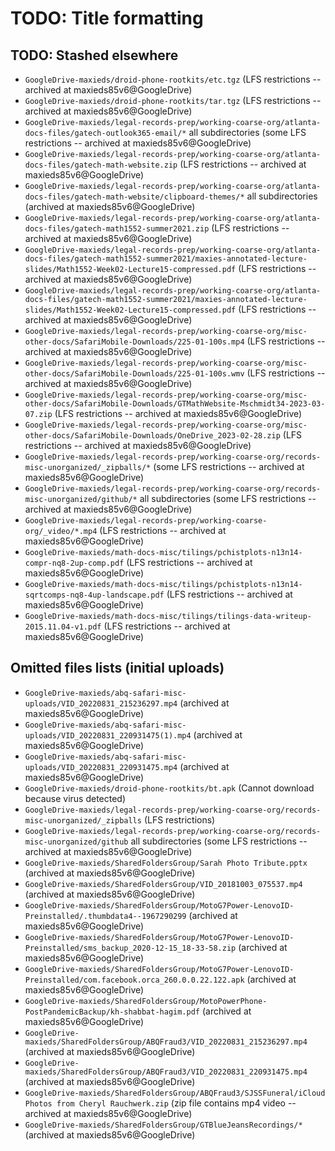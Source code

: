 # TODO: Title formatting

## TODO: Stashed elsewhere

* `GoogleDrive-maxieds/droid-phone-rootkits/etc.tgz` (LFS restrictions -- archived at maxieds85v6@GoogleDrive)
* `GoogleDrive-maxieds/droid-phone-rootkits/tar.tgz` (LFS restrictions -- archived at maxieds85v6@GoogleDrive)
* `GoogleDrive-maxieds/legal-records-prep/working-coarse-org/atlanta-docs-files/gatech-outlook365-email/*` all subdirectories (some LFS restrictions -- archived at maxieds85v6@GoogleDrive)
* `GoogleDrive-maxieds/legal-records-prep/working-coarse-org/atlanta-docs-files/gatech-math-website.zip` (LFS restrictions -- archived at maxieds85v6@GoogleDrive)
* `GoogleDrive-maxieds/legal-records-prep/working-coarse-org/atlanta-docs-files/gatech-math-website/clipboard-themes/*` all subdirectories (archived at maxieds85v6@GoogleDrive)
* `GoogleDrive-maxieds/legal-records-prep/working-coarse-org/atlanta-docs-files/gatech-math1552-summer2021.zip` (LFS restrictions -- archived at maxieds85v6@GoogleDrive)
* `GoogleDrive-maxieds/legal-records-prep/working-coarse-org/atlanta-docs-files/gatech-math1552-summer2021/maxies-annotated-lecture-slides/Math1552-Week02-Lecture15-compressed.pdf` (LFS restrictions -- archived at maxieds85v6@GoogleDrive)
* `GoogleDrive-maxieds/legal-records-prep/working-coarse-org/atlanta-docs-files/gatech-math1552-summer2021/maxies-annotated-lecture-slides/Math1552-Week02-Lecture15-compressed.pdf` (LFS restrictions -- archived at maxieds85v6@GoogleDrive)
* `GoogleDrive-maxieds/legal-records-prep/working-coarse-org/misc-other-docs/SafariMobile-Downloads/225-01-100s.mp4` (LFS restrictions -- archived at maxieds85v6@GoogleDrive)
* `GoogleDrive-maxieds/legal-records-prep/working-coarse-org/misc-other-docs/SafariMobile-Downloads/225-01-100s.wmv` (LFS restrictions -- archived at maxieds85v6@GoogleDrive)
* `GoogleDrive-maxieds/legal-records-prep/working-coarse-org/misc-other-docs/SafariMobile-Downloads/GTMathWebsite-Mschmidt34-2023-03-07.zip` (LFS restrictions -- archived at maxieds85v6@GoogleDrive)
* `GoogleDrive-maxieds/legal-records-prep/working-coarse-org/misc-other-docs/SafariMobile-Downloads/OneDrive_2023-02-28.zip` (LFS restrictions -- archived at maxieds85v6@GoogleDrive)
* `GoogleDrive-maxieds/legal-records-prep/working-coarse-org/records-misc-unorganized/_zipballs/*` (some LFS restrictions -- archived at maxieds85v6@GoogleDrive)
* `GoogleDrive-maxieds/legal-records-prep/working-coarse-org/records-misc-unorganized/github/*` all subdirectories (some LFS restrictions -- archived at maxieds85v6@GoogleDrive)
* `GoogleDrive-maxieds/legal-records-prep/working-coarse-org/_video/*.mp4` (LFS restrictions -- archived at maxieds85v6@GoogleDrive)
* `GoogleDrive-maxieds/math-docs-misc/tilings/pchistplots-n13n14-compr-nq8-2up-comp.pdf` (LFS restrictions -- archived at maxieds85v6@GoogleDrive)
* `GoogleDrive-maxieds/math-docs-misc/tilings/pchistplots-n13n14-sqrtcomps-nq8-4up-landscape.pdf` (LFS restrictions -- archived at maxieds85v6@GoogleDrive)
* `GoogleDrive-maxieds/math-docs-misc/tilings/tilings-data-writeup-2015.11.04-v1.pdf` (LFS restrictions -- archived at maxieds85v6@GoogleDrive)

## Omitted files lists (initial uploads)

* `GoogleDrive-maxieds/abq-safari-misc-uploads/VID_20220831_215236297.mp4` (archived at maxieds85v6@GoogleDrive)
* `GoogleDrive-maxieds/abq-safari-misc-uploads/VID_20220831_220931475(1).mp4` (archived at maxieds85v6@GoogleDrive)
* `GoogleDrive-maxieds/abq-safari-misc-uploads/VID_20220831_220931475.mp4` (archived at maxieds85v6@GoogleDrive)
* `GoogleDrive-maxieds/droid-phone-rootkits/bt.apk` (Cannot download because virus detected)
* `GoogleDrive-maxieds/legal-records-prep/working-coarse-org/records-misc-unorganized/_zipballs` (LFS restrictions)
* `GoogleDrive-maxieds/legal-records-prep/working-coarse-org/records-misc-unorganized/github` all subdirectories (some LFS restrictions -- archived at maxieds85v6@GoogleDrive)
* `GoogleDrive-maxieds/SharedFoldersGroup/Sarah Photo Tribute.pptx` (archived at maxieds85v6@GoogleDrive)
* `GoogleDrive-maxieds/SharedFoldersGroup/VID_20181003_075537.mp4` (archived at maxieds85v6@GoogleDrive)
* `GoogleDrive-maxieds/SharedFoldersGroup/MotoG7Power-LenovoID-Preinstalled/.thumbdata4--1967290299` (archived at maxieds85v6@GoogleDrive)
* `GoogleDrive-maxieds/SharedFoldersGroup/MotoG7Power-LenovoID-Preinstalled/sms_backup_2020-12-15_18-33-58.zip` (archived at maxieds85v6@GoogleDrive)
* `GoogleDrive-maxieds/SharedFoldersGroup/MotoG7Power-LenovoID-Preinstalled/com.facebook.orca_260.0.0.22.122.apk` (archived at maxieds85v6@GoogleDrive)
* `GoogleDrive-maxieds/SharedFoldersGroup/MotoPowerPhone-PostPandemicBackup/kh-shabbat-hagim.pdf` (archived at maxieds85v6@GoogleDrive)
* `GoogleDrive-maxieds/SharedFoldersGroup/ABQFraud3/VID_20220831_215236297.mp4` (archived at maxieds85v6@GoogleDrive)
* `GoogleDrive-maxieds/SharedFoldersGroup/ABQFraud3/VID_20220831_220931475.mp4` (archived at maxieds85v6@GoogleDrive)
* `GoogleDrive-maxieds/SharedFoldersGroup/ABQFraud3/SJSSFuneral/iCloud Photos from Cheryl Rauchwerk.zip` (zip file contains mp4 video -- archived at maxieds85v6@GoogleDrive)
* `GoogleDrive-maxieds/SharedFoldersGroup/GTBlueJeansRecordings/*` (archived at maxieds85v6@GoogleDrive)

